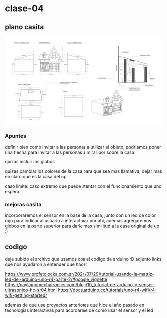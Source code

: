 # clase-04

## plano casita

![encargo04](./planocasita.jpg "encargo4pixarup")


### Apuntes

definir bien como invitar a las personas a utilizar el objeto, podriamos poner una flecha para invitar a las personas a mirar por sobre la casa

quizas incluir los globos

quizas cambiar los colores de la casa para que sea mas llamativa, dejar mas en claro que es la casa del up


caso limite: caso extremo que puede atentar con el funcionamiento que uno espera


### mejoras casita

incorporaremos el sensor en la base de la casa, junto con un led de color rojo para indicar al usuario a interacturar por ahi, además agregaremos globos en la parte superior para darle mas similitud a la casa original de up :)

## codigo 

deje subido el archivo que usamos con el codigo de arduino :D 
adjunto links que nos ayudaron a entender que hacer 

https://www.profetolocka.com.ar/2024/07/29/tutorial-usando-la-matriz-led-del-arduino-uno-r4-parte-2/#google_vignette
https://naylampmechatronics.com/blog/10_tutorial-de-arduino-y-sensor-ultrasonico-hc-sr04.html
https://docs.arduino.cc/tutorials/uno-r4-wifi/r4-wifi-getting-started/

ademas de que use proyectos anteriores que hice el año pasado en tecnologias interactivas para acordarme de como usar el sensor y el led 




